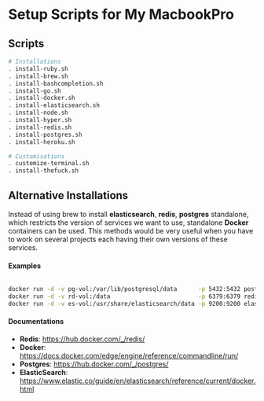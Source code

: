 # Setup Scripts for My MacbookPro

## Scripts

```bash
# Installations
. install-ruby.sh
. install-brew.sh
. install-bashcompletion.sh
. install-go.sh
. install-docker.sh
. install-elasticsearch.sh
. install-node.sh
. install-hyper.sh
. install-redis.sh
. install-postgres.sh
. install-heroku.sh

# Customisations
. customize-terminal.sh
. install-thefuck.sh
```

## Alternative Installations

Instead of using brew to install **elasticsearch**, **redis**, **postgres** standalone, which restricts the version of services we want to use, standalone **Docker** containers can be used. This methods would be very useful when you have to work on several projects each having their own versions of these services.

#### Examples 

```bash

docker run -d -v pg-vol:/var/lib/postgresql/data      -p 5432:5432 postgres:latest                # Postgres
docker run -d -v rd-vol:/data                         -p 6379:6379 redis:latest --append-only yes # Redis
docker run -d -v es-vol:/usr/share/elasticsearch/data -p 9200:9200 elasticsearch:latest           # ElasticSearch

```

#### Documentations
- **Redis**: https://hub.docker.com/_/redis/
- **Docker**: https://docs.docker.com/edge/engine/reference/commandline/run/
- **Postgres**: https://hub.docker.com/_/postgres/
- **ElasticSearch**: https://www.elastic.co/guide/en/elasticsearch/reference/current/docker.html
